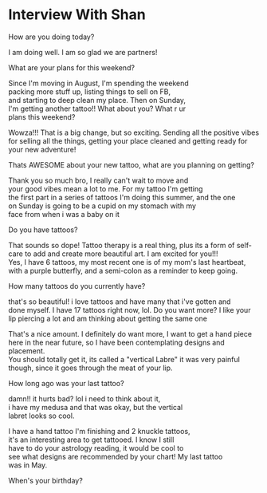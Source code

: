 # Interview With Shan

How are you doing today? <br>

I am doing well. I am so glad we are partners!<br>

What are your plans for this weekend?<br>

Since I'm moving in August, I'm spending the weekend <br>
packing more stuff up, listing things to sell on FB, <br>
and starting to deep clean my place. Then on Sunday, <br>
I'm getting another tattoo!! What about you? What r ur <br>
plans this weekend?

Wowza!!! That is a big change, but so exciting. Sending all the positive vibes for selling all the things, getting your place cleaned and getting ready for your new adventure!<br>

Thats AWESOME about your new tattoo, what are you planning on getting?<br>

Thank you so much bro, I really can't wait to move and <br> your good vibes mean a lot to me. For my tattoo I'm getting <br> the first part in a series of tattoos I'm doing this summer, and the one <br> on Sunday is going to be a cupid on my stomach with my <br> face from when i was a baby on it <br>

Do you have tattoos?

That sounds so dope! Tattoo therapy is a real thing, plus its a form of self-care to add and create more beautiful art. I am excited for you!!!<br>
Yes, I have 6 tattoos, my most recent one is of my mom's last heartbeat, with a purple butterfly, and a semi-colon as a reminder to keep going.

How many tattoos do you currently have?

that's so beautiful! i love tattoos and have many that i've gotten and <br> done myself. I have 17 tattoos right now, lol. Do you want more? I like your lip piercing a lot and am thinking about getting the same one

That's a nice amount. I definitely do want more, I want to get a hand piece here in the near future, so I have been contemplating designs and placement. <br>You should totally get it, its called a "vertical Labre" it was very painful though, since it goes through the meat of your lip.<br>

How long ago was your last tattoo?

damn!! it hurts bad? lol i need to think about it, <br> 
i have my medusa and that was okay, but the vertical <br>
labret looks so cool. 

I have a hand tattoo I'm finishing and 2 knuckle tattoos, <br>
it's an interesting area to get tattooed. I know I still <br>
have to do your astrology reading, it would be cool to <br>
see what designs are recommended by your chart! My last tattoo <br>
was in May. 

When's your birthday?

